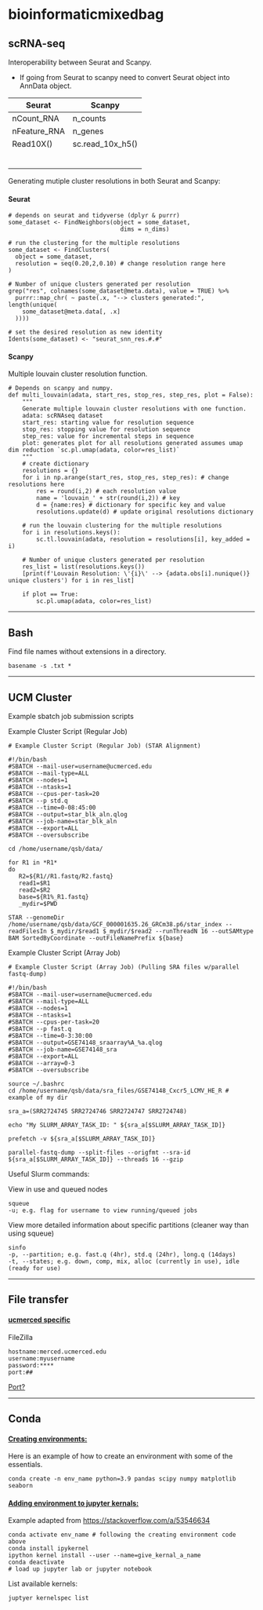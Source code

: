 # bioinformaticmixedbag


## scRNA-seq

Interoperability between Seurat and Scanpy.
 - If going from Seurat to scanpy need to convert Seurat object into AnnData object.




| Seurat       | Scanpy           |
|--------------|------------------|
| nCount_RNA   | n_counts         |
| nFeature_RNA | n_genes          |
| Read10X()    | sc.read_10x_h5() |
|              |                  |
|              |                  |
|              |                  |
|              |                  |
|              |                  |
|              |                  |


Generating mutiple cluster resolutions in both Seurat and Scanpy:


#### Seurat

    # depends on seurat and tidyverse (dplyr & purrr)
    some_dataset <- FindNeighbors(object = some_dataset,
                                    dims = n_dims)

    # run the clustering for the multiple resolutions
    some_dataset <- FindClusters(
      object = some_dataset,
      resolution = seq(0.20,2,0.10) # change resolution range here
    )

    # Number of unique clusters generated per resolution
    grep("res", colnames(some_dataset@meta.data), value = TRUE) %>%
      purrr::map_chr( ~ paste(.x, "--> clusters generated:", length(unique(
        some_dataset@meta.data[, .x]
      ))))

    # set the desired resolution as new identity
    Idents(some_dataset) <- "seurat_snn_res.#.#"




#### Scanpy

Multiple louvain cluster resolution function.


    # Depends on scanpy and numpy.
    def multi_louvain(adata, start_res, stop_res, step_res, plot = False):
        """
        Generate multiple louvain cluster resolutions with one function.
        adata: scRNAseq dataset
        start_res: starting value for resolution sequence
        stop_res: stopping value for resolution sequence
        step_res: value for incremental steps in sequence
        plot: generates plot for all resolutions generated assumes umap dim reduction `sc.pl.umap(adata, color=res_list)`
        """
        # create dictionary
        resolutions = {}
        for i in np.arange(start_res, stop_res, step_res): # change resolutions here
            res = round(i,2) # each resolution value
            name = 'louvain_' + str(round(i,2)) # key
            d = {name:res} # dictionary for specific key and value
            resolutions.update(d) # update original resolutions dictionary

        # run the louvain clustering for the multiple resolutions
        for i in resolutions.keys():
            sc.tl.louvain(adata, resolution = resolutions[i], key_added = i)

        # Number of unique clusters generated per resolution
        res_list = list(resolutions.keys())
        [print(f'Louvain Resolution: \'{i}\' --> {adata.obs[i].nunique()} unique clusters') for i in res_list]

        if plot == True:
            sc.pl.umap(adata, color=res_list)


---
## Bash

Find file names without extensions in a directory. 

`basename -s .txt *`



---
## UCM Cluster

Example sbatch job submission scripts

Example Cluster Script (Regular Job)

    # Example Cluster Script (Regular Job) (STAR Alignment)

    #!/bin/bash
    #SBATCH --mail-user=username@ucmerced.edu
    #SBATCH --mail-type=ALL
    #SBATCH --nodes=1
    #SBATCH --ntasks=1
    #SBATCH --cpus-per-task=20
    #SBATCH --p std.q
    #SBATCH --time=0-08:45:00
    #SBATCH --output=star_blk_aln.qlog
    #SBATCH --job-name=star_blk_aln
    #SBATCH --export=ALL
    #SBATCH --oversubscribe

    cd /home/username/qsb/data/

    for R1 in *R1*
    do
       R2=${R1//R1.fastq/R2.fastq}
       read1=$R1
       read2=$R2
       base=${R1%_R1.fastq}
       _mydir=$PWD

    STAR --genomeDir /home/username/qsb/data/GCF_000001635.26_GRCm38.p6/star_index --readFilesIn $_mydir/$read1 $_mydir/$read2 --runThreadN 16 --outSAMtype BAM SortedByCoordinate --outFileNamePrefix ${base}



Example Cluster Script (Array Job)

    # Example Cluster Script (Array Job) (Pulling SRA files w/parallel fastq-dump)

    #!/bin/bash
    #SBATCH --mail-user=username@ucmerced.edu
    #SBATCH --mail-type=ALL
    #SBATCH --nodes=1
    #SBATCH --ntasks=1
    #SBATCH --cpus-per-task=20
    #SBATCH --p fast.q
    #SBATCH --time=0-3:30:00
    #SBATCH --output=GSE74148_sraarray%A_%a.qlog
    #SBATCH --job-name=GSE74148_sra
    #SBATCH --export=ALL
    #SBATCH --array=0-3
    #SBATCH --oversubscribe

    source ~/.bashrc
    cd /home/username/qsb/data/sra_files/GSE74148_Cxcr5_LCMV_HE_R # example of my dir

    sra_a=(SRR2724745 SRR2724746 SRR2724747 SRR2724748)

    echo "My SLURM_ARRAY_TASK_ID: " ${sra_a[$SLURM_ARRAY_TASK_ID]}

    prefetch -v ${sra_a[$SLURM_ARRAY_TASK_ID]}

    parallel-fastq-dump --split-files --origfmt --sra-id ${sra_a[$SLURM_ARRAY_TASK_ID]} --threads 16 --gzip


Useful Slurm commands:

View in use and queued nodes

    squeue
    -u; e.g. flag for username to view running/queued jobs



View more detailed information about specific partitions (cleaner way than using squeue)

    sinfo
    -p, --partition; e.g. fast.q (4hr), std.q (24hr), long.q (14days)
    -t, --states; e.g. down, comp, mix, alloc (currently in use), idle (ready for use)





---
## File transfer

#### [ucmerced specific](https://github.com/ucmerced/merced-cluster/wiki/Transferring-Files)


FileZilla

    hostname:merced.ucmerced.edu
    username:myusername
    password:****
    port:##

[Port?](https://serverfault.com/questions/74176/what-port-does-sftp-use/167872)


---
## Conda

#### [Creating environments:](https://conda.io/projects/conda/en/latest/user-guide/tasks/manage-environments.html#creating-an-environment-with-commands)

Here is an example of how to create an environment with some of the essentials.


    conda create -n env_name python=3.9 pandas scipy numpy matplotlib seaborn


#### [Adding environment to jupyter kernals:](https://stackoverflow.com/a/53546634)

Example adapted from https://stackoverflow.com/a/53546634

    conda activate env_name # following the creating environment code above
    conda install ipykernel
    ipython kernel install --user --name=give_kernal_a_name
    conda deactivate
    # load up jupyter lab or jupyter notebook     


List available kernels:

`juptyer kernelspec list`



